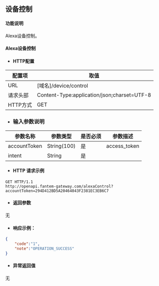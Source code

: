 ## 设备控制

#### 功能说明

Alexa设备控制。


#### Alexa设备控制

* #### HTTP配置

| 配置项 | 取值 |
| --- | --- |
| URL | \[域名\]/device/control |
| 请求头部 | Content-Type:application/json;charset=UTF-8 |
| HTTP方式 | GET|

* ### 输入参数说明

| 参数名称 | 参数类型 | 是否必须 | 参数描述 |
| --- | --- | --- | --- |
| accountToken| String\(100\)| 是 | access_token|
| intent| String| 是 |  |




* #### HTTP 请求示例

```
GET HTTP/1.1
http://openapi.fantem-gateway.com/alexaControl?accountToken=294D412BD5A20464043F2381EC3EB6C7

```

* #### 返回参数

无

* #### 响应示例：

```json
{
    "code":"1",
    "note":"OPERATION_SUCCESS"
}
```



* #### 异常返回值

无

